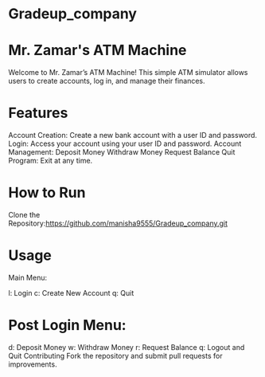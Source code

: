# Gradeup_company
# Mr. Zamar's ATM Machine
Welcome to Mr. Zamar’s ATM Machine! This simple ATM simulator allows users to create accounts, log in, and manage their finances.
# Features
Account Creation: Create a new bank account with a user ID and password.
Login: Access your account using your user ID and password.
Account Management:
Deposit Money
Withdraw Money
Request Balance
Quit Program: Exit at any time.
# How to Run
Clone the Repository:https://github.com/manisha9555/Gradeup_company.git

# Usage
Main Menu:

l: Login
c: Create New Account
q: Quit
# Post Login Menu:

d: Deposit Money
w: Withdraw Money
r: Request Balance
q: Logout and Quit
Contributing
Fork the repository and submit pull requests for improvements.
